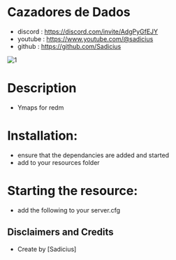 # Cazadores de Dados
- discord : https://discord.com/invite/AdgPyGfEJY
- youtube : https://www.youtube.com/@sadicius
- github : https://github.com/Sadicius
  
![1](https://github.com/user-attachments/assets/0f8e6a67-ef24-4dcf-9d24-523e0437995f)

# Description
- Ymaps for redm

# Installation:
- ensure that the dependancies are added and started
- add to your resources folder

# Starting the resource:
- add the following to your server.cfg

## Disclaimers and Credits
- Create by [Sadicius]
